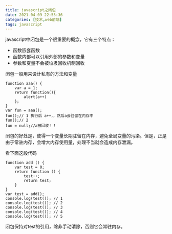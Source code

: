 ```yaml
---
title: javascript之闭包
date: 2021-04-09 22:55:36
categories: [技术,web前端]
tags: javascript
---
```

javascript中闭包是一个很重要的概念，它有三个特点：
- 函数嵌套函数
- 函数内部可以引用外部的参数和变量
- 参数和变量不会被垃圾回收机制回收

闭包一般用来设计私有的方法和变量
```
function aaa() {  	
    var a = 1;  		
    return function(){		
        alert(a++)	
    };
}
var fun = aaa();
fun();// 1 执行后 a++，，然后a会驻留在内存中
fun();// 2   
fun = null;//a被回收！！
```
闭包的好处是，使得一个变量长期驻留在内存，避免全局变量的污染。但是，正是由于常驻内存，会增大内存使用量，处理不当就会造成内存泄漏。

看下面这段代码
```
function add () {  
    var test = 0;  
    return function () {    
        test++;    
        return test;  
    }
}
var test = add();
console.log(test()); // 1
console.log(test()); // 2
console.log(test()); // 3
console.log(test()); // 4
console.log(test()); // 5

```
闭包保持对test的引用，除非手动清除，否则它会常驻内存。
